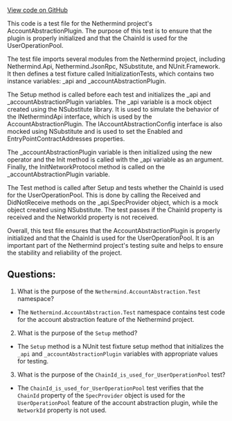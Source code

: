 [View code on GitHub](https://github.com/NethermindEth/nethermind/src/Nethermind/Nethermind.AccountAbstraction.Test/InitializationTests.cs)

This code is a test file for the Nethermind project's AccountAbstractionPlugin. The purpose of this test is to ensure that the plugin is properly initialized and that the ChainId is used for the UserOperationPool.

The test file imports several modules from the Nethermind project, including Nethermind.Api, Nethermind.JsonRpc, NSubstitute, and NUnit.Framework. It then defines a test fixture called InitializationTests, which contains two instance variables: _api and _accountAbstractionPlugin.

The Setup method is called before each test and initializes the _api and _accountAbstractionPlugin variables. The _api variable is a mock object created using the NSubstitute library. It is used to simulate the behavior of the INethermindApi interface, which is used by the AccountAbstractionPlugin. The IAccountAbstractionConfig interface is also mocked using NSubstitute and is used to set the Enabled and EntryPointContractAddresses properties.

The _accountAbstractionPlugin variable is then initialized using the new operator and the Init method is called with the _api variable as an argument. Finally, the InitNetworkProtocol method is called on the _accountAbstractionPlugin variable.

The Test method is called after Setup and tests whether the ChainId is used for the UserOperationPool. This is done by calling the Received and DidNotReceive methods on the _api.SpecProvider object, which is a mock object created using NSubstitute. The test passes if the ChainId property is received and the NetworkId property is not received.

Overall, this test file ensures that the AccountAbstractionPlugin is properly initialized and that the ChainId is used for the UserOperationPool. It is an important part of the Nethermind project's testing suite and helps to ensure the stability and reliability of the project.
## Questions: 
 1. What is the purpose of the `Nethermind.AccountAbstraction.Test` namespace?
- The `Nethermind.AccountAbstraction.Test` namespace contains test code for the account abstraction feature of the Nethermind project.

2. What is the purpose of the `Setup` method?
- The `Setup` method is a NUnit test fixture setup method that initializes the `_api` and `_accountAbstractionPlugin` variables with appropriate values for testing.

3. What is the purpose of the `ChainId_is_used_for_UserOperationPool` test?
- The `ChainId_is_used_for_UserOperationPool` test verifies that the `ChainId` property of the `SpecProvider` object is used for the `UserOperationPool` feature of the account abstraction plugin, while the `NetworkId` property is not used.